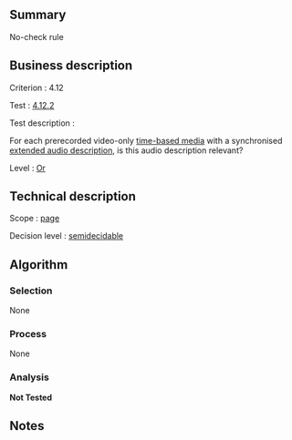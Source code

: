 ## Summary

No-check rule

## Business description

Criterion : 4.12

Test :
[4.12.2](http://www.accessiweb.org/index.php/accessiweb-22-english-version.html#test-4-12-2)

Test description :

For each prerecorded video-only [time-based media](http://www.accessiweb.org/index.php/glossary-76.html#mMediaTemp) with a synchronised [extended audio description](http://www.accessiweb.org/index.php/glossary-76.html#mAudioDescE), is this audio description relevant?

Level : [Or](/en/category/rules-design/accessiweb-11/level/or)

## Technical description

Scope : [page](/en/category/rules-design/accessiweb-11/scope/page)

Decision level :
[semidecidable](/en/category/rules-design/accessiweb-11/decision-level/semidecidable)

## Algorithm

### Selection

None

### Process

None

### Analysis

**Not Tested**

## Notes



